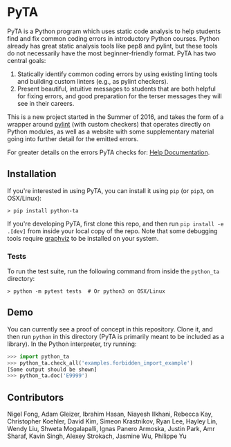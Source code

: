 # PyTA

PyTA is a Python program which uses static code analysis to help students find
and fix common coding errors in introductory Python courses. Python already
has great static analysis tools like pep8 and pylint, but these tools do not
necessarily have the most beginner-friendly format. PyTA has two central goals:

1. Statically identify common coding errors by using existing linting tools and
   building custom linters (e.g., as pylint checkers).
2. Present beautiful, intuitive messages to students that are both helpful for
   fixing errors, and good preparation for the terser messages they will see
   in their careers.

This is a new project started in the Summer of 2016, and takes the form
of a wrapper around [pylint](https://pylint.org) (with custom checkers) that operates
directly on Python modules, as well as a website with some supplementary
material going into further detail for the emitted errors.

For greater details on the errors PyTA checks for: [Help Documentation](https://www.cs.toronto.edu/~david/pyta/).

## Installation

If you're interested in using PyTA, you can install it using `pip` (or `pip3`, on OSX/Linux):

```console
> pip install python-ta
```

If you're developing PyTA, first clone this repo, and then run `pip install -e .[dev]` from inside your local copy of the repo.
Note that some debugging tools require [graphviz](https://www.graphviz.org/download/) to be installed on your system.

### Tests

To run the test suite, run the following command from inside the `python_ta` directory:

```console
> python -m pytest tests  # Or python3 on OSX/Linux
```

## Demo

You can currently see a proof of concept in this repository. Clone it,
and then run `python` in this directory (PyTA is primarily meant to be
included as a library). In the Python interpreter, try running:

```python
>>> import python_ta
>>> python_ta.check_all('examples.forbidden_import_example')
[Some output should be shown]
>>> python_ta.doc('E9999')
```


## Contributors

Nigel Fong,
Adam Gleizer,
Ibrahim Hasan,
Niayesh Ilkhani,
Rebecca Kay,
Christopher Koehler,
David Kim,
Simeon Krastnikov,
Ryan Lee,
Hayley Lin,
Wendy Liu,
Shweta Mogalapalli,
Ignas Panero Armoska,
Justin Park,
Amr Sharaf,
Kavin Singh,
Alexey Strokach,
Jasmine Wu,
Philippe Yu
